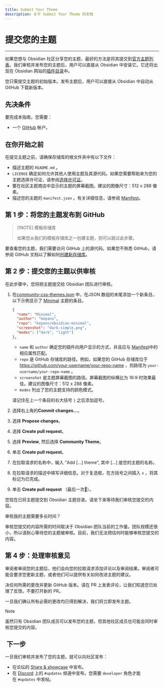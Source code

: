 ```yaml
---
title: Submit Your Theme
description: 关于 Submit Your Theme 的文档
---
```

<!--
 * @Author: Raistlind johnd0712@gmail.com
 * @Date: 2024-01-18 10:18:00
 * @LastEditors: Raistlind
 * @LastEditTime: 2024-01-18 10:18:00
 * @Description:
-->

# 提交您的主题

---

如果您想与 Obsidian 社区分享您的主题，最好的方法是将其提交到[官方主题列表](https://github.com/obsidianmd/obsidian-releases/blob/master/community-css-themes.json)。我们审核并发布您的主题后，用户可以直接从 Obsidian 中安装它。它还将出现在 Obsidian 网站的[插件目录](https://obsidian.md/plugins)中。

您只需提交主题的初始版本。发布主题后，用户可以直接从 Obsidian 中自动从 GitHub 下载新版本。

## 先决条件

要完成本指南，您需要：

- 一个 [GitHub](https://github.com/signup) 帐户。

## 在你开始之前

在提交主题之前，请确保存储库的根文件夹中有以下文件：

- 描述主题的 `README.md` 。
- `LICENSE` 确定如何允许其他人使用主题及其源代码。如果您需要帮助来为您的主题选择许可证，请参阅[选择许可证](https://choosealicense.com/)。
- 要在社区主题商店中显示的主题的屏幕截图。建议的图像尺寸：512 x 288 像素。
- 描述您的主题的 `manifest.json` 。有关详细信息，请参阅 [Manifest](https://docs.obsidian.md/Reference/Manifest)。

## 第 1 步：将您的主题发布到 GitHub

> [!NOTE] 模板存储库
>
> 如果您从我们的模板存储库之一创建主题，则可以跳过此步骤。

要查看您的主题，我们需要访问 GitHub 上的源代码。如果您不熟悉 GitHub，请参阅 GitHub 文档以了解如何[创建新存储库](https://docs.github.com/en/repositories/creating-and-managing-repositories/creating-a-new-repository)。

## 第 2 步：提交您的主题以供审核

在此步骤中，您将把主题提交给 Obsidian 团队进行审核。

1. 在[community-css-themes.json](https://github.com/obsidianmd/obsidian-releases/edit/master/community-css-themes.json) 中，在JSON 数组的末尾添加一个新条目。以下示例显示了 [Minimal](https://github.com/kepano/obsidian-minimal) 主题的条目。

   ```json
   {
     "name": "Minimal",
     "author": "kepano",
     "repo": "kepano/obsidian-minimal",
     "screenshot": "dark-simple.png",
     "modes": ["dark", "light"]
   },
   ```

   - `name` 和 `author` 确定您的插件向用户显示的方式，并且应与 [Manifest](https://docs.obsidian.md/Reference/Manifest)中的相应属性匹配。
   - `repo` 是 GitHub 存储库的路径。例如，如果您的 GitHub 存储库位于 https://github.com/your-username/your-repo-name ，则路径为 `your-username/your-repo-name` 。
   - `screenshot` 是主题屏幕截图的路径。屏幕截图的纵横比为 16:9 时效果最佳。建议的图像尺寸：512 x 288 像素。
   - `modes` 列出了您的主题支持的颜色模式。

   请记住在上一个条目的右大括号 `}` 之后添加逗号。

2. 选择右上角的**Commit changes...**。
3. 选择 **Propose changes**。
4. 选择 **Create pull request**。
5. 选择 **Preview**, 然后选择 **Community Theme**。
6. 单击 **Create pull request**。
7. 在拉取请求的名称中，输入 "Add [...] theme", 其中 [...] 是您的主题的名称。
8. 在拉取请求的描述中填写详细信息。对于复选框，在方括号之间插入 `x` ，将其标记为已完成。
9. 单击 **Create pull request** （最后一次🤞）。

您现在已将主题提交到 Obsidian 主题目录。请坐下来等待我们审核您提交的内容。

审核我的主题需要多长时间？

审核您提交的内容所需的时间取决于 Obsidian 团队当前的工作量。团队规模还很小，所以请耐心等待您的主题被审核。目前，我们无法预估何时能够审核您提交的内容。

## 第 4 步：处理审核意见

审阅者审阅您的主题后，他们会向您的拉取请求添加评论以及审阅结果。审阅者可能会要求您更新主题，或者他们可以提供有关如何改进主题的建议。

决任何所需的更改并更新 GitHub 版本。请在 PR 上发表评论，让我们知道您已处理了反馈。不要打开新的 PR。

一旦我们确认所有必需的更改均已得到解决，我们将立即发布主题。

> [!NOTE]
>
> 虽然只有 Obsidian 团队成员可以发布您的主题，但其他社区成员也可能会同时审核您提交的内容。

##  下一步

一旦我们审核并发布了您的主题，就可以向社区宣布：

- 在论坛的 [Share & showcase](https://forum.obsidian.md/c/share-showcase/9) 中宣布。
- 在 [Discord](https://discord.gg/veuWUTm) 上的 `#updates` 频道中宣布。您需要 `developer` 角色才能在 `#updates` 中发帖。
